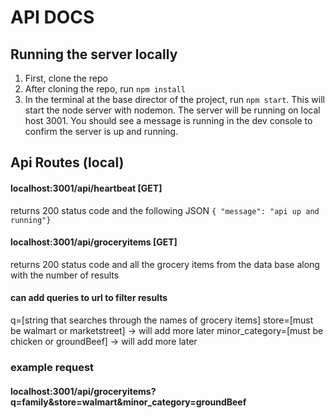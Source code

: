 # API DOCS

## Running the server locally

1. First, clone the repo
2. After cloning the repo, run `npm install`
3. In the terminal at the base director of the project, run `npm start`. This will start the node server with nodemon. The server will be running on local host 3001. You should see a message is running in the dev console to confirm the server is up and running.

## Api Routes (local)

#### localhost:3001/api/heartbeat [GET]

returns 200 status code and the following JSON `{ "message": "api up and running"}`

#### localhost:3001/api/groceryitems [GET]

returns 200 status code and all the grocery items from the data base along with the number of results

#### can add queries to url to filter results

q=[string that searches through the names of grocery items]
store=[must be walmart or marketstreet] -> will add more later
minor_category=[must be chicken or groundBeef] -> will add more later

### example request

#### localhost:3001/api/groceryitems?q=family&store=walmart&minor_category=groundBeef
